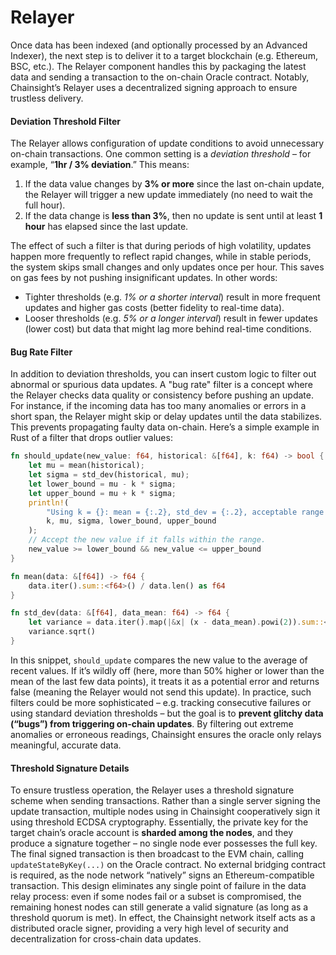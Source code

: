 # Relayer

Once data has been indexed (and optionally processed by an Advanced Indexer), the next step is to deliver it to a target blockchain (e.g. Ethereum, BSC, etc.). The Relayer component handles this by packaging the latest data and sending a transaction to the on-chain Oracle contract. Notably, Chainsight’s Relayer uses a decentralized signing approach to ensure trustless delivery.



#### **Deviation Threshold Filter**

The Relayer allows configuration of update conditions to avoid unnecessary on-chain transactions. One common setting is a _deviation threshold_ – for example, “**1hr / 3% deviation**.” This means:

1. If the data value changes by **3% or more** since the last on-chain update, the Relayer will trigger a new update immediately (no need to wait the full hour)​.
2. If the data change is **less than 3%**, then no update is sent until at least **1 hour** has elapsed since the last update​.

The effect of such a filter is that during periods of high volatility, updates happen more frequently to reflect rapid changes, while in stable periods, the system skips small changes and only updates once per hour. This saves on gas fees by not pushing insignificant updates​. In other words:

* Tighter thresholds (e.g. _1% or a shorter interval_) result in more frequent updates and higher gas costs (better fidelity to real-time data).
* Looser thresholds (e.g. _5% or a longer interval_) result in fewer updates (lower cost) but data that might lag more behind real-time conditions​.



#### **Bug Rate Filter**&#x20;

In addition to deviation thresholds, you can insert custom logic to filter out abnormal or spurious data updates. A "bug rate" filter is a concept where the Relayer checks data quality or consistency before pushing an update. For instance, if the incoming data has too many anomalies or errors in a short span, the Relayer might skip or delay updates until the data stabilizes. This prevents propagating faulty data on-chain. Here’s a simple example in Rust of a filter that drops outlier values:

```rust
fn should_update(new_value: f64, historical: &[f64], k: f64) -> bool {
    let mu = mean(historical);
    let sigma = std_dev(historical, mu);
    let lower_bound = mu - k * sigma;
    let upper_bound = mu + k * sigma;
    println!(
        "Using k = {}: mean = {:.2}, std_dev = {:.2}, acceptable range = [{:.2}, {:.2}]",
        k, mu, sigma, lower_bound, upper_bound
    );
    // Accept the new value if it falls within the range.
    new_value >= lower_bound && new_value <= upper_bound
}

fn mean(data: &[f64]) -> f64 {
    data.iter().sum::<f64>() / data.len() as f64
}

fn std_dev(data: &[f64], data_mean: f64) -> f64 {
    let variance = data.iter().map(|&x| (x - data_mean).powi(2)).sum::<f64>() / (data.len() as f64 - 1.0);
    variance.sqrt()
}
```

In this snippet, `should_update` compares the new value to the average of recent values. If it’s wildly off (here, more than 50% higher or lower than the mean of the last few data points), it treats it as a potential error and returns false (meaning the Relayer would not send this update). In practice, such filters could be more sophisticated – e.g. tracking consecutive failures or using standard deviation thresholds – but the goal is to **prevent glitchy data (“bugs”) from triggering on-chain updates**. By filtering out extreme anomalies or erroneous readings, Chainsight ensures the oracle only relays meaningful, accurate data.



#### **Threshold Signature Details**

To ensure trustless operation, the Relayer uses a threshold signature scheme when sending transactions. Rather than a single server signing the update transaction, multiple nodes using in Chainsight cooperatively sign it using threshold ECDSA cryptography. Essentially, the private key for the target chain’s oracle account is **sharded among the nodes**, and they produce a signature together – no single node ever possesses the full key. The final signed transaction is then broadcast to the EVM chain, calling `updateStateByKey(...)` on the Oracle contract. No external bridging contract is required, as the node network “natively” signs an Ethereum-compatible transaction​. This design eliminates any single point of failure in the data relay process: even if some nodes fail or a subset is compromised, the remaining honest nodes can still generate a valid signature (as long as a threshold quorum is met). In effect, the Chainsight network itself acts as a distributed oracle signer, providing a very high level of security and decentralization for cross-chain data updates​.
